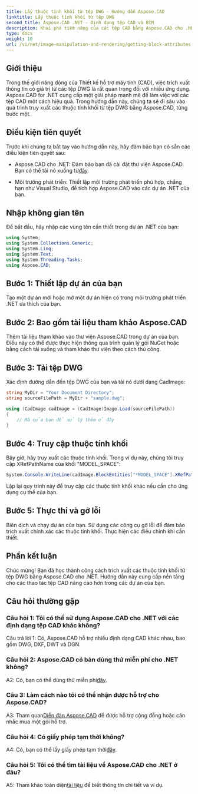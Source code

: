 ```yaml
---
title: Lấy thuộc tính khối từ tệp DWG - Hướng dẫn Aspose.CAD
linktitle: Lấy thuộc tính khối từ tệp DWG
second_title: Aspose.CAD .NET - Định dạng tệp CAD và BIM
description: Khai phá tiềm năng của các tệp CAD bằng Aspose.CAD cho .NET. Trích xuất các thuộc tính khối một cách dễ dàng.
type: docs
weight: 10
url: /vi/net/image-manipulation-and-rendering/getting-block-attributes-from-dwg/
---
```

## Giới thiệu

Trong thế giới năng động của Thiết kế hỗ trợ máy tính (CAD), việc trích xuất thông tin có giá trị từ các tệp DWG là rất quan trọng đối với nhiều ứng dụng. Aspose.CAD for .NET cung cấp một giải pháp mạnh mẽ để làm việc với các tệp CAD một cách hiệu quả. Trong hướng dẫn này, chúng ta sẽ đi sâu vào quá trình truy xuất các thuộc tính khối từ tệp DWG bằng Aspose.CAD, từng bước một.

## Điều kiện tiên quyết

Trước khi chúng ta bắt tay vào hướng dẫn này, hãy đảm bảo bạn có sẵn các điều kiện tiên quyết sau:

-  Aspose.CAD cho .NET: Đảm bảo bạn đã cài đặt thư viện Aspose.CAD. Bạn có thể tải nó xuống từ[đây](https://releases.aspose.com/cad/net/).

- Môi trường phát triển: Thiết lập môi trường phát triển phù hợp, chẳng hạn như Visual Studio, để tích hợp Aspose.CAD vào các dự án .NET của bạn.

## Nhập không gian tên

Để bắt đầu, hãy nhập các vùng tên cần thiết trong dự án .NET của bạn:

```csharp
using System;
using System.Collections.Generic;
using System.Linq;
using System.Text;
using System.Threading.Tasks;
using Aspose.CAD;
```

## Bước 1: Thiết lập dự án của bạn

Tạo một dự án mới hoặc mở một dự án hiện có trong môi trường phát triển .NET ưa thích của bạn.

## Bước 2: Bao gồm tài liệu tham khảo Aspose.CAD

Thêm tài liệu tham khảo vào thư viện Aspose.CAD trong dự án của bạn. Điều này có thể được thực hiện thông qua trình quản lý gói NuGet hoặc bằng cách tải xuống và tham khảo thư viện theo cách thủ công.

## Bước 3: Tải tệp DWG

Xác định đường dẫn đến tệp DWG của bạn và tải nó dưới dạng CadImage:

```csharp
string MyDir = "Your Document Directory";
string sourceFilePath = MyDir + "sample.dwg";

using (CadImage cadImage = (CadImage)Image.Load(sourceFilePath))
{
    // Mã của bạn để xử lý thêm ở đây
}
```

## Bước 4: Truy cập thuộc tính khối

Bây giờ, hãy truy xuất các thuộc tính khối. Trong ví dụ này, chúng tôi truy cập XRefPathName của khối "MODEL_SPACE":

```csharp
System.Console.WriteLine(cadImage.BlockEntities["*MODEL_SPACE"].XRefPathName);
```

Lặp lại quy trình này để truy cập các thuộc tính khối khác nếu cần cho ứng dụng cụ thể của bạn.

## Bước 5: Thực thi và gỡ lỗi

Biên dịch và chạy dự án của bạn. Sử dụng các công cụ gỡ lỗi để đảm bảo trích xuất chính xác các thuộc tính khối. Thực hiện các điều chỉnh khi cần thiết.

## Phần kết luận

Chúc mừng! Bạn đã học thành công cách trích xuất các thuộc tính khối từ tệp DWG bằng Aspose.CAD cho .NET. Hướng dẫn này cung cấp nền tảng cho các thao tác tệp CAD nâng cao hơn trong các dự án của bạn.

## Câu hỏi thường gặp

### Câu hỏi 1: Tôi có thể sử dụng Aspose.CAD cho .NET với các định dạng tệp CAD khác không?

Câu trả lời 1: Có, Aspose.CAD hỗ trợ nhiều định dạng CAD khác nhau, bao gồm DWG, DXF, DWT và DGN.

### Câu hỏi 2: Aspose.CAD có bản dùng thử miễn phí cho .NET không?

 A2: Có, bạn có thể dùng thử miễn phí[đây](https://releases.aspose.com/).

### Câu 3: Làm cách nào tôi có thể nhận được hỗ trợ cho Aspose.CAD?

 A3: Tham quan[Diễn đàn Aspose.CAD](https://forum.aspose.com/c/cad/19) để được hỗ trợ cộng đồng hoặc cân nhắc mua một gói hỗ trợ.

### Câu hỏi 4: Có giấy phép tạm thời không?

 A4: Có, bạn có thể lấy giấy phép tạm thời[đây](https://purchase.aspose.com/temporary-license/).

### Câu hỏi 5: Tôi có thể tìm tài liệu về Aspose.CAD cho .NET ở đâu?

 A5: Tham khảo toàn diện[tài liệu](https://reference.aspose.com/cad/net/) để biết thông tin chi tiết và ví dụ.